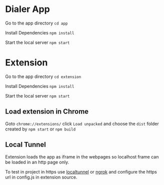 # Dialer App 

Go to the app directory `cd app`

Install Dependencies `npm install`

Start the local server `npm start`

# Extension
Go to the app directory `cd extension`

Install Dependencies `npm install`

Start the local server `npm start`

## Load extension in Chrome

Goto `chrome://extensions/` click `Load unpacked` and choose the `dist` folder created by `npm start` or `npm build`


## Local Tunnel

Extension loads the app as iframe in the webpages so localhost frame can be loaded in an http page only.

To test in project in https use [localtunnel](https://localtunnel.github.io/www/) or [ngrok](https://ngrok.com/) and configure the https url in config.js in extension source.